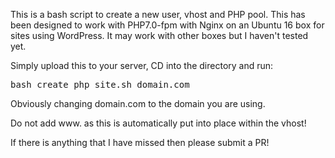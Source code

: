 This is a bash script to create a new user, vhost and PHP pool. This has been designed to work with PHP7.0-fpm with Nginx on an Ubuntu 16 box for sites using WordPress. It may work with other boxes but I haven't tested yet.

Simply upload this to your server, CD into the directory and run:

<pre>bash create_php_site.sh domain.com</pre>
Obviously changing domain.com to the domain you are using. 

Do not add www. as this is automatically put into place within the vhost!

If there is anything that I have missed then please submit a PR!
